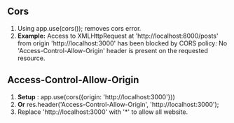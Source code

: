## Cors
1. Using app.use(cors()); removes cors error.
2. **Example:** Access to XMLHttpRequest at 'http://localhost:8000/posts' from origin 'http://localhost:3000' has been blocked by CORS policy: No 'Access-Control-Allow-Origin' header is present on the requested resource.

## Access-Control-Allow-Origin
1. **Setup** : app.use(cors({origin: 'http://localhost:3000'}))
2. **Or** res.header('Access-Control-Allow-Origin', 'http://localhost:3000');
3. Replace  'http://localhost:3000' with '*' to allow all website. 



<!--stackedit_data:
eyJoaXN0b3J5IjpbMTYwMTY3NDA2NSwtMTA5ODk3ODg2MSwxMz
E1NjE3MzcwXX0=
-->